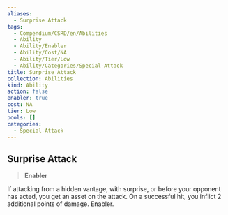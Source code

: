 ```yaml
---
aliases:
  - Surprise Attack
tags:
  - Compendium/CSRD/en/Abilities
  - Ability
  - Ability/Enabler
  - Ability/Cost/NA
  - Ability/Tier/Low
  - Ability/Categories/Special-Attack
title: Surprise Attack
collection: Abilities
kind: Ability
action: false
enabler: true
cost: NA
tier: Low
pools: []
categories:
  - Special-Attack
---
```

## Surprise Attack    
>**Enabler**  
    
If attacking from a hidden vantage, with surprise, or before your opponent has acted, you get an asset on the attack. On a successful hit, you inflict 2 additional points of damage. Enabler.